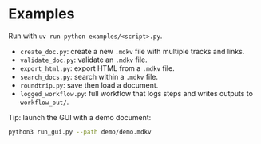 # Examples

Run with `uv run python examples/<script>.py`.

- `create_doc.py`: create a new `.mdkv` file with multiple tracks and links.
- `validate_doc.py`: validate an `.mdkv` file.
- `export_html.py`: export HTML from a `.mdkv` file.
- `search_docs.py`: search within a `.mdkv` file.
- `roundtrip.py`: save then load a document.
- `logged_workflow.py`: full workflow that logs steps and writes outputs to `workflow_out/`.

Tip: launch the GUI with a demo document:

```bash
python3 run_gui.py --path demo/demo.mdkv
```
